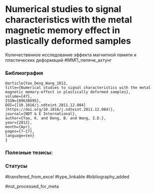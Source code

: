 # Numerical studies to signal characteristics with the metal magnetic memory effect in plastically deformed samples
 
Количественное исследование эффекта магнитной памяти и пластических деформаций
#ММП_пепяче_ахтунг 

### Библиография
```
@article{Yao_Deng_Wang_2012,
title={Numerical studies to signal characteristics with the metal magnetic memory-effect in plastically deformed samples},
volume={47},
ISSN={09638695},
DOI={[10.1016/j.ndteint.2011.12.004](https://doi.org/10.1016/j.ndteint.2011.12.004)},
journal={NDT & E International},
author={Yao, K. and Deng, B. and Wang, Z.D.},
year={2012},
month={Apr},
pages={7–17},
language={en}
}
```

### Полезные тезисы:

### Статусы
#transfered_from_excel 
#type_linkable 
#bibliography_added

#not_processed_for_meta
